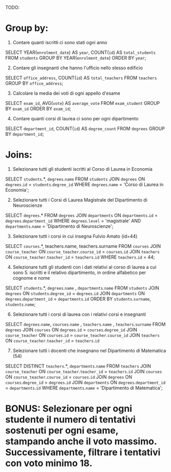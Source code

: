 TODO:
# Group by:
1. Contare quanti iscritti ci sono stati ogni anno

SELECT 
YEAR(`enrolment_date`) AS `year`,
COUNT(`id`) AS `total_students`
FROM `students`
GROUP BY YEAR(`enrolment_date`)
ORDER BY `year`;

2. Contare gli insegnanti che hanno l'ufficio nello stesso edificio

SELECT 
`office_address`,
COUNT(`id`) AS `total_teachers`
FROM `teachers`
GROUP BY `office_address`;

3. Calcolare la media dei voti di ogni appello d'esame

SELECT 
`exam_id`, 
AVG(`vote`) AS `average_vote`
FROM `exam_student`
GROUP BY `exam_id`
ORDER BY `exam_id`;



4. Contare quanti corsi di laurea ci sono per ogni dipartimento

SELECT 
`department_id`,
COUNT(`id`) AS `degree_count`
FROM `degrees`
GROUP BY `department_id`;

# Joins:

1. Selezionare tutti gli studenti iscritti al Corso di Laurea in Economia

SELECT `students`.*, `degrees`.`name`
FROM `students`
JOIN `degrees` 
ON `degrees`.`id` = `students`.`degree_id`
WHERE `degrees`.`name` = 'Corso di Laurea in Economia';

2. Selezionare tutti i Corsi di Laurea Magistrale del Dipartimento di Neuroscienze

SELECT `degrees`.*
FROM `degrees`
JOIN `departments`
ON `departments`.`id` = `degrees`.`department_id`
WHERE `degrees`.`level` = 'magistrale'
AND `departments`.`name` = 'Dipartimento di Neuroscienze';

3. Selezionare tutti i corsi in cui insegna Fulvio Amato (id=44)

SELECT `courses`.*, teachers.name, teachers.surname
FROM `courses`
JOIN `course_teacher` ON `course_teacher`.`course_id` = `courses`.`id`
JOIN `teachers` ON `course_teacher`.`teacher_id` = `teachers`.`id`
WHERE `teachers`.`id` = 44;

4. Selezionare tutti gli studenti con i dati relativi al corso di laurea a cui sono 5. iscritti e il relativo dipartimento, in ordine alfabetico per cognome e nome

SELECT 
`students`.*, 
`degrees`.`name` ,
`departments`.`name`
FROM `students`
JOIN `degrees` ON `students`.`degree_id` = `degrees`.`id`
JOIN `departments` ON `degrees`.`department_id` = `departments`.`id`
ORDER BY `students`.`surname`, `students`.`name`;

6. Selezionare tutti i corsi di laurea con i relativi corsi e insegnanti


SELECT 
`degrees`.`name`,
`courses`.`name` ,
`teachers`.`name` ,
`teachers`.`surname` 
FROM `degrees`
JOIN `courses` ON `degrees`.`id` = `courses`.`degree_id`
JOIN `course_teacher` ON `courses`.`id` = `course_teacher`.`course_id`
JOIN `teachers` ON `course_teacher`.`teacher_id` = `teachers`.`id`

7. Selezionare tutti i docenti che insegnano nel Dipartimento di Matematica (54)

SELECT DISTINCT
`teachers`.*,
`departments`.`name`
FROM `teachers`
JOIN `course_teacher` ON `course_teacher`.`teacher_id` = `teachers`.`id`
JOIN `courses` ON `course_teacher`.`course_id` = `courses`.`id`
JOIN `degrees` ON `courses`.`degree_id` = `degrees`.`id`
JOIN `departments` ON `degrees`.`department_id` = `departments`.`id`
WHERE `departments`.`name` = 'Dipartimento di Matematica';


# BONUS: Selezionare per ogni studente il numero di tentativi sostenuti per ogni esame, stampando anche il voto massimo. Successivamente, filtrare i tentativi con voto minimo 18.

